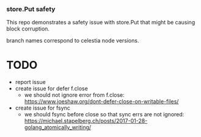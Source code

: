 ### store.Put safety

This repo demonstrates a safety issue with store.Put that might be causing
block corruption.

branch names correspond to celestia node versions.

# TODO
* report issue
* create issue for defer f.close
    - we should not ignore error from f.close: https://www.joeshaw.org/dont-defer-close-on-writable-files/
* create issue for fsync
    - we should fsync before close so that sync errs are not ignored: https://michael.stapelberg.ch/posts/2017-01-28-golang_atomically_writing/
